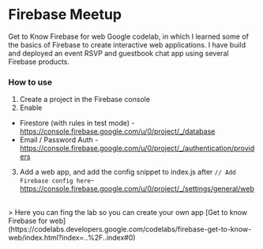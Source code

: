 # Firebase Meetup
Get to Know Firebase for web Google codelab, in which I learned some of the basics of Firebase to create interactive web applications. I have build and deployed an event RSVP and guestbook chat app using several Firebase products.



### How to use
1) Create a project in the Firebase console
2) Enable
* Firestore (with rules in test mode) - https://console.firebase.google.com/u/0/project/_/database
* Email / Password Auth -  https://console.firebase.google.com/u/0/project/_/authentication/providers
3) Add a web app, and add the config snippet to index.js after `// Add Firebase config here`- https://console.firebase.google.com/u/0/project/_/settings/general/web
<br>
> Here you can fing the lab so you can create your own app
[Get to know Firebase for web](https://codelabs.developers.google.com/codelabs/firebase-get-to-know-web/index.html?index=..%2F..index#0)
